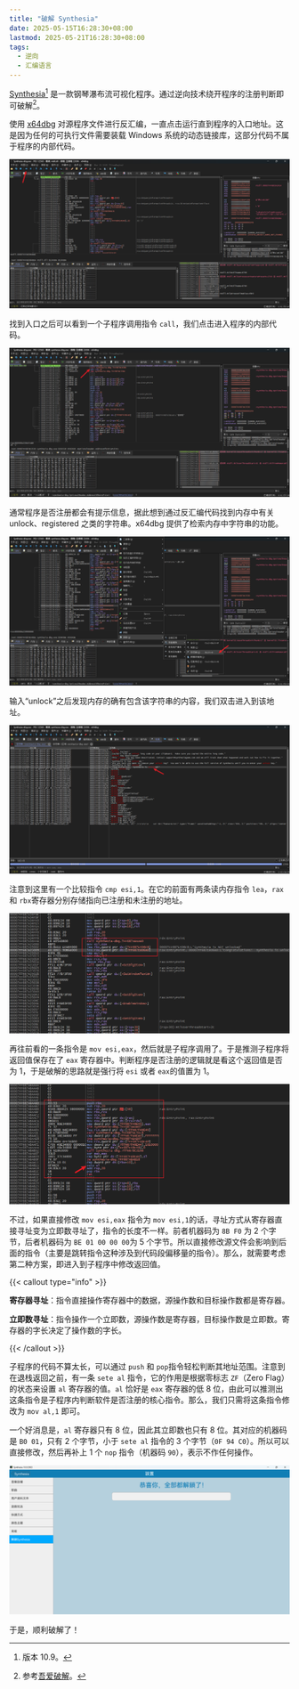 ```yaml
---
title: "破解 Synthesia"
date: 2025-05-15T16:28:30+08:00
lastmod: 2025-05-21T16:28:30+08:00
tags:
  - 逆向
  - 汇编语言
---
```


[Synthesia](https://www.synthesiagame.com/)[^1] 是一款钢琴瀑布流可视化程序。通过逆向技术绕开程序的注册判断即可破解[^2]。

<!--more-->

使用 [x64dbg](https://x64dbg.com/) 对源程序文件进行反汇编，一直点击运行直到程序的入口地址。这是因为任何的可执行文件需要装载 Windows 系统的动态链接库，这部分代码不属于程序的内部代码。

![image](image-20250515160828-amjb3ag.png)

找到入口之后可以看到一个子程序调用指令 `call`​，我们点击进入程序的内部代码。

![image](image-20250515161522-kdnd9ew.png)

通常程序是否注册都会有提示信息，据此想到通过反汇编代码找到内存中有关 unlock、registered 之类的字符串。x64dbg 提供了检索内存中字符串的功能。

![image](image-20250515161922-o0955p6.png)

输入“unlock”之后发现内存的确有包含该字符串的内容，我们双击进入到该地址。

![image](image-20250515162149-b6gwxmk.png)

注意到这里有一个比较指令 `cmp esi,1`​。在它的前面有两条读内存指令 `lea`​，`rax`​ 和 `rbx`​ 寄存器分别存储指向已注册和未注册的地址。

![image](image-20250515162446-cav8icb.png)

再往前看的一条指令是 `mov esi,eax`​，然后就是子程序调用了。于是推测子程序将返回值保存在了 `eax`​ 寄存器中。判断程序是否注册的逻辑就是看这个返回值是否为 1，于是破解的思路就是强行将 `esi`​ 或者 `eax`​ 的值置为 1。

![image](image-20250515163905-oz46uhb.png)

不过，如果直接修改 `mov esi,eax`​ 指令为 `mov esi,1`​ 的话，寻址方式从寄存器直接寻址变为立即数寻址了，指令的长度不一样。前者机器码为 `8B F0`​ 为 2 个字节，后者机器码为 `BE 01 00 00 00`​ 为 5 个字节。所以直接修改源文件会影响到后面的指令（主要是跳转指令这种涉及到代码段偏移量的指令）。那么，就需要考虑第二种方案，即进入到子程序中修改返回值。

{{< callout type="info" >}}

**寄存器寻址**：指令直接操作寄存器中的数据，源操作数和目标操作数都是寄存器。

**立即数寻址**：指令操作一个立即数，源操作数是寄存器，目标操作数是立即数。寄存器的字长决定了操作数的字长。

{{< /callout >}}

子程序的代码不算太长，可以通过 `push`​ 和 `pop`​ 指令轻松判断其地址范围。注意到在退栈返回之前，有一条 `sete al`​ 指令，它的作用是根据零标志 `ZF`​（Zero Flag）的状态来设置 `al`​ 寄存器的值。`al`​ 恰好是 `eax`​ 寄存器的低 8 位，由此可以推测出这条指令是子程序内判断软件是否注册的核心指令。那么，我们只需将这条指令修改为 `mov al,1`​ 即可。

一个好消息是，`al`​ 寄存器只有 8 位，因此其立即数也只有 8 位。其对应的机器码是 `B0 01`​，只有 2 个字节，小于 `sete al`​ 指令的 3 个字节（`0F 94 C0`​）。所以可以直接修改，然后再补上 1 个 `nop`​ 指令（机器码 `90`​），表示不作任何操作。

![image](image-20250515165127-flga1cv.png)

于是，顺利破解了！

[^1]:版本 10.9。
[^2]:参考[吾爱破解](https://www.52pojie.cn/thread-1092695-1-1.html)。
